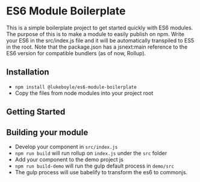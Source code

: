 # ES6 Module Boilerplate

This is a simple boilerplate project to get started quickly with ES6 modules.
The purpose of this is to make a module to easily publish on npm. Write your
ES6 in the src/index.js file and it will be automatically transpiled to ES5 in
the root. Note that the package.json has a jsnext:main reference to the ES6 version
for compatible bundlers (as of now, Rollup).

## Installation

- `npm install @lukeboyle/es6-module-boilerplate`
- Copy the files from node modules into your project root

## Getting Started

## Building your module

- Develop your component in `src/index.js`
- `npm run build` will run rollup on `index.js` under the `src` folder
- Add your component to the demo project js
- `npm run build-demo` will run the gulp default process in `demo/src`
- The gulp process will use babelify to transform the es6 to commonjs.
